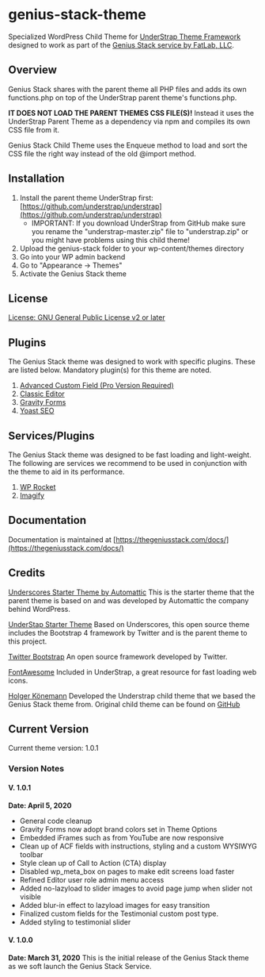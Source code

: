 # genius-stack-theme
Specialized WordPress Child Theme for [UnderStrap Theme Framework](https://github.com/understrap/understrap) designed to work as part of the [Genius Stack service by FatLab, LLC](https://thegeniusstack.com/).

## Overview
Genius Stack shares with the parent theme all PHP files and adds its own functions.php on top of the UnderStrap parent theme's functions.php.

**IT DOES NOT LOAD THE PARENT THEMES CSS FILE(S)!** Instead it uses the UnderStrap Parent Theme as a dependency via npm and compiles its own CSS file from it.

Genius Stack Child Theme uses the Enqueue method to load and sort the CSS file the right way instead of the old @import method.

## Installation
1. Install the parent theme UnderStrap first: [https://github.com/understrap/understrap](https://github.com/understrap/understrap)
   - IMPORTANT: If you download UnderStrap from GitHub make sure you rename the "understrap-master.zip" file to "understrap.zip" or you might have problems using this child theme!
2. Upload the genius-stack folder to your wp-content/themes directory
3. Go into your WP admin backend 
4. Go to "Appearance -> Themes"
5. Activate the Genius Stack theme

## License
[License: GNU General Public License v2 or later](http://www.gnu.org/licenses/gpl-2.0.html)

## Plugins
The Genius Stack theme was designed to work with specific plugins. These are listed below. Mandatory plugin(s) for this theme are noted.
1. [Advanced Custom Field (Pro Version Required)](https://www.advancedcustomfields.com/pro/)
2. [Classic Editor](https://wordpress.org/plugins/classic-editor/) 
3. [Gravity Forms](https://www.gravityforms.com/) 
4. [Yoast SEO](https://wordpress.org/plugins/wordpress-seo/) 

## Services/Plugins
The Genius Stack theme was designed to be fast loading and light-weight. The following are services we recommend to be used in conjunction with the theme to aid in its performance.
1. [WP Rocket](https://wp-rocket.me/)
2. [Imagify](https://wp-rocket.me/)

## Documentation
Documentation is maintained at [https://thegeniusstack.com/docs/](https://thegeniusstack.com/docs/)

## Credits
[Underscores Starter Theme by Automattic](https://underscores.me/)
This is the starter theme that the parent theme is based on and was developed by Automattic the company behind WordPress.

[UnderStap Starter Theme](https://understrap.com/)
Based on Underscores, this open source theme includes the Bootstrap 4 framework by Twitter and is the parent theme to this project.

[Twitter Bootstrap](https://getbootstrap.com/)
An open source framework developed by Twitter.

[FontAwesome](https://fontawesome.com/)
Included in UnderStrap, a great resource for fast loading web icons.

[Holger Könemann](https://www.holgerkoenemann.de/)
Developed the Understrap child theme that we based the Genius Stack theme from. Original child theme can be found on [GitHub](https://github.com/understrap/understrap-child)


## Current Version
Current theme version: 1.0.1

### Version Notes

#### V. 1.0.1
**Date: April 5, 2020**

* General code cleanup
* Gravity Forms now adopt brand colors set in Theme Options
* Embedded iFrames such as from YouTube are now responsive
* Clean up of ACF fields with instructions, styling and a custom WYSIWYG toolbar
* Style clean up of  Call to Action (CTA) display
* Disabled wp_meta_box on pages to make edit screens load faster
* Refined Editor user role admin menu access
* Added no-lazyload to slider images to avoid page jump when slider not visible
* Added blur-in effect to lazyload images for easy transition
* Finalized custom fields for the Testimonial custom post type.
* Added styling to testimonial slider


#### V. 1.0.0
**Date: March 31, 2020**
This is the initial release of the Genius Stack theme as we soft launch the Genius Stack Service. 